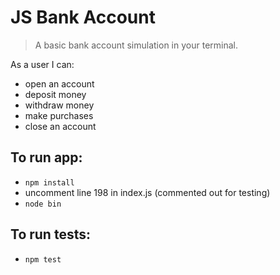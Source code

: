 # JS Bank Account

> A basic bank account simulation in your terminal.

As a user I can:

- open an account
- deposit money
- withdraw money
- make purchases
- close an account

## To run app:

 - `npm install`
 - uncomment line 198 in index.js (commented out for testing)
 - `node bin`

## To run tests:
- `npm test`